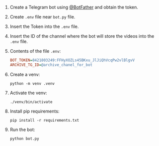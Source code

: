 1. Create a Telegram bot using [@BotFather](https://botfather.t.me/) and obtain the token.
2. Create `.env` file near `bot.py` file.
3. Insert the Token into the `.env` file.
4. Insert the ID of the channel where the bot will store the videos into the `.env` file.
5. Contents of the file `.env`:
    ```ini
   BOT_TOKEN=8421803249:FFHyXOZLs45BKxu_JlJiQhVcqPw2vlBlgvV
   ARCHIVE_TG_ID=@archive_chanel_for_bot
   ```
   
6. Create a venv: 
   ```shell
   python -m venv .venv
   ```
   
7. Activate the venv:  
   ```shell
   ./venv/bin/activate
   ```
   
8. Install pip requirements: 
   ```shell
   pip install -r requirements.txt
   ```
   
9. Run the bot:
   ```shell
   python bot.py
   ```